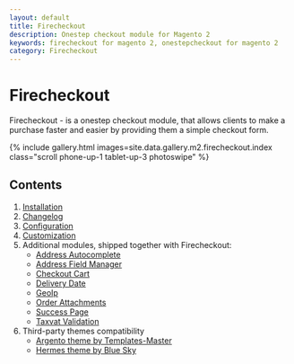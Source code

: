 ```yaml
---
layout: default
title: Firecheckout
description: Onestep checkout module for Magento 2
keywords: firecheckout for magento 2, onestepcheckout for magento 2
category: Firecheckout
---
```


# Firecheckout

Firecheckout - is a onestep checkout module, that allows clients to make a purchase
faster and easier by providing them a simple checkout form.

{% include gallery.html images=site.data.gallery.m2.firecheckout.index class="scroll phone-up-1 tablet-up-3 photoswipe" %}

## Contents

 1. [Installation](installation/)
 2. [Changelog](changelog/)
 3. [Configuration](configuration/)
 4. [Customization](customization/)
 5. Additional modules, shipped together with Firecheckout:
    - [Address Autocomplete](/m2/extensions/address-autocomplete/)
    - [Address Field Manager](/m2/extensions/address-field-manager/)
    - [Checkout Cart](/m2/extensions/checkout-cart/)
    - [Delivery Date](/m2/extensions/delivery-date/)
    - [GeoIp](/m2/extensions/geoip/)
    - [Order Attachments](/m2/extensions/order-attachments/)
    - [Success Page](/m2/extensions/checkoutsuccess/)
    - [Taxvat Validation](/m2/extensions/taxvat/)
 6. Third-party themes compatibility
    - [Argento theme by Templates-Master](third-party-themes/argento/)
    - [Hermes theme by Blue Sky](third-party-themes/hermes/)
